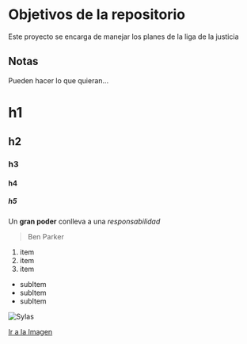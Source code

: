 # Objetivos de la repositorio

Este proyecto se encarga de manejar los planes de la liga de la justicia


## Notas
Pueden hacer lo que quieran...

# h1
## h2
### h3
#### h4
##### h5

Un **gran poder** conlleva a una *responsabilidad*
> Ben Parker

1. item
2. item
3. item
  * subItem
  * subItem
  * subItem
  
  ![Sylas](https://images.wallpapersden.com/image/download/sylas-freljord_a21na2aUmZqaraWkpJRsZ2WtZmprZQ.jpg)
  
  [Ir a la Imagen](https://images.wallpapersden.com/image/download/sylas-freljord_a21na2aUmZqaraWkpJRsZ2WtZmprZQ.jpg)
